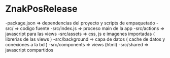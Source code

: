 # ZnakPosRelease
-package.json => dependencias del proyecto y scripts de empaquetado
-src/ => codigo fuente
-src/index.js => proceso main de la app
-src/actions => javascript para las views
-src/assets => css, js e imagenes importadas ( librerias de las views )
-src/background => capa de datos ( cache de datos y conexiones a la bd )
-src/components => views (html)
-src/shared => javascript compartidos 
